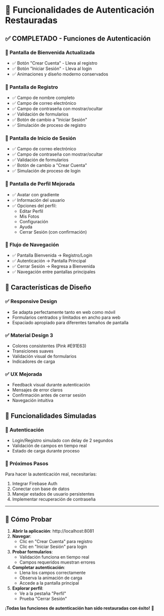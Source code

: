 # 🎉 Funcionalidades de Autenticación Restauradas

## ✅ **COMPLETADO - Funciones de Autenticación**

### 🚪 **Pantalla de Bienvenida Actualizada**
- ✅ Botón "Crear Cuenta" - Lleva al registro
- ✅ Botón "Iniciar Sesión" - Lleva al login  
- ✅ Animaciones y diseño moderno conservados

### 📝 **Pantalla de Registro**
- ✅ Campo de nombre completo
- ✅ Campo de correo electrónico
- ✅ Campo de contraseña con mostrar/ocultar
- ✅ Validación de formularios
- ✅ Botón de cambio a "Iniciar Sesión"
- ✅ Simulación de proceso de registro

### 🔑 **Pantalla de Inicio de Sesión**
- ✅ Campo de correo electrónico
- ✅ Campo de contraseña con mostrar/ocultar
- ✅ Validación de formularios
- ✅ Botón de cambio a "Crear Cuenta"
- ✅ Simulación de proceso de login

### 👤 **Pantalla de Perfil Mejorada**
- ✅ Avatar con gradiente
- ✅ Información del usuario
- ✅ Opciones del perfil:
  - Editar Perfil
  - Mis Fotos  
  - Configuración
  - Ayuda
  - Cerrar Sesión (con confirmación)

### 🔄 **Flujo de Navegación**
- ✅ Pantalla Bienvenida → Registro/Login
- ✅ Autenticación → Pantalla Principal
- ✅ Cerrar Sesión → Regresa a Bienvenida
- ✅ Navegación entre pantallas principales

## 🎨 **Características de Diseño**

### ✅ **Responsive Design**
- Se adapta perfectamente tanto en web como móvil
- Formularios centrados y limitados en ancho para web
- Espaciado apropiado para diferentes tamaños de pantalla

### ✅ **Material Design 3**
- Colores consistentes (Pink #E91E63)
- Transiciones suaves
- Validación visual de formularios
- Indicadores de carga

### ✅ **UX Mejorada**
- Feedback visual durante autenticación
- Mensajes de error claros
- Confirmación antes de cerrar sesión
- Navegación intuitiva

## 🔧 **Funcionalidades Simuladas**

### 📡 **Autenticación**
- Login/Registro simulado con delay de 2 segundos
- Validación de campos en tiempo real
- Estado de carga durante proceso

### 🎯 **Próximos Pasos**
Para hacer la autenticación real, necesitarías:
1. Integrar Firebase Auth
2. Conectar con base de datos
3. Manejar estados de usuario persistentes
4. Implementar recuperación de contraseña

---

## 🚀 **Cómo Probar**

1. **Abrir la aplicación**: http://localhost:8081
2. **Navegar**: 
   - Clic en "Crear Cuenta" para registro
   - Clic en "Iniciar Sesión" para login
3. **Probar formularios**:
   - Validación funciona en tiempo real
   - Campos requeridos muestran errores
4. **Completar autenticación**:
   - Llena los campos correctamente
   - Observa la animación de carga
   - Accede a la pantalla principal
5. **Explorar perfil**:
   - Ve a la pestaña "Perfil"
   - Prueba "Cerrar Sesión"

¡**Todas las funciones de autenticación han sido restauradas con éxito!** 🎊
